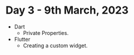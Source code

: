 # Day 3 - 9th March, 2023

* Dart
    * Private Properties.
* Flutter
    * Creating a custom widget.